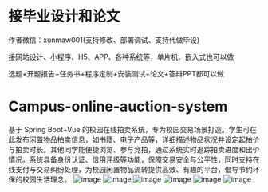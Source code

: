 # 接毕业设计和论文
作者微信：xunmaw001(支持修改、部署调试、支持代做毕设)

接网站设计、小程序、H5、APP、各种系统等，单片机、嵌入式也可以做

选题+开题报告+任务书+程序定制+安装测试+论文+答辩PPT都可以做
# Campus-online-auction-system
基于 Spring Boot+Vue 的校园在线拍卖系统，专为校园交易场景打造。学生可在此发布闲置物品拍卖信息，如书籍、电子产品等，详细描述物品状况并设定起拍价与拍卖时长。其他同学能便捷浏览、参与竞拍，通过系统实时追踪拍卖进度和出价情况。系统具备身份认证、信用评级等功能，保障交易安全与公平性，同时支持在线支付与交易纠纷处理，为校园闲置物品流转提供高效、有趣的平台，倡导节约环保的校园生活理念。 
![image](https://github.com/user-attachments/assets/6e6626ae-e264-46c0-bd66-4c3be32b4474)
![image](https://github.com/user-attachments/assets/e8cc0c7e-804f-432a-aa72-4e4d7e3a2f6d)
![image](https://github.com/user-attachments/assets/a0be8936-d54a-4429-96be-a598e1ac1a4a)
![image](https://github.com/user-attachments/assets/5490df08-2e21-496a-9a6a-4fb20dfd1481)
![image](https://github.com/user-attachments/assets/c60ae2a6-0dde-4b91-8097-ba8a752ba7ed)
![image](https://github.com/user-attachments/assets/557b4bb1-eda1-4c54-b494-e7e1221e55bd)
